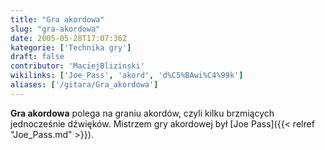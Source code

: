 ```yaml
---
title: "Gra akordowa"
slug: "gra-akordowa"
date: 2005-05-28T17:07:36Z
kategorie: ['Technika gry']
draft: false
contributor: 'MaciejBlizinski'
wikilinks: ['Joe_Pass', 'akord', 'd%C5%BAwi%C4%99k']
aliases: ['/gitara/Gra_akordowa']
---
```

**Gra akordowa** polega na graniu akordów<!-- link nie odnosił się do niczego: 'Gra akordowa' (PosixPath('Gra_akordowa.md')) links to 'akord' (PosixPath('/invalid/path')) and that does not exist -->, czyli
kilku brzmiących jednocześnie dźwięków<!-- link nie odnosił się do niczego: 'Gra akordowa' (PosixPath('Gra_akordowa.md')) links to 'dźwięk' (PosixPath('/invalid/path')) and that does not exist -->. Mistrzem
gry akordowej był [Joe Pass]({{< relref "Joe_Pass.md" >}}).

